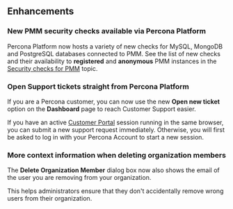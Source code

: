 ## Enhancements

### New PMM security checks available via Percona Platform
Percona Platform now hosts a variety of new checks for MySQL, MongoDB and PostgreSQL databases connected to PMM. See the list of new checks and their availability to **registered** and **anonymous** PMM instances in the [Security checks for PMM](../advisors.md) topic.

### Open Support tickets straight from Percona Platform
If you are a Percona customer, you can now use the new **Open new ticket** option on the **Dashboard** page to reach Customer Support easier. 

If you have an active [Customer Portal](https://percona.service-now.com/) session running in the same browser, you can submit a new support request immediately. Otherwise, you will first be asked to log in with your Percona Account to start a new session.

### More context information when deleting organization members
The **Delete Organization Member** dialog box now also shows the email of the user you are removing from your organization. 

This helps administrators ensure that they don't accidentally remove wrong users from their organization.